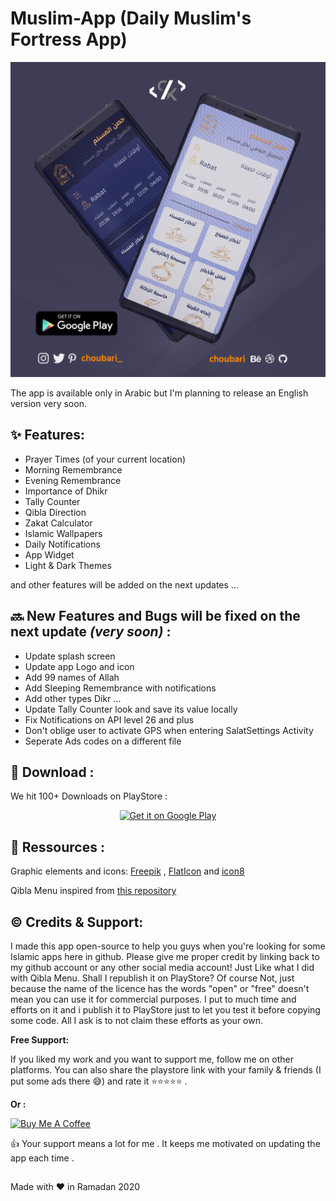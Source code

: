 # Muslim-App (Daily Muslim's Fortress App)

<p align="center">
  <img  src="Screenshots/promo.jpg" width="600px" heigh="600px" >

The app is available only in Arabic but I'm planning to release an English version very soon.

## :sparkles: Features:

* Prayer Times (of your current location)
* Morning Remembrance
* Evening Remembrance
* Importance of Dhikr
* Tally Counter
* Qibla Direction
* Zakat Calculator
* Islamic Wallpapers
* Daily Notifications
* App Widget
* Light & Dark Themes

and other features will be added on the next updates ...

## :soon: New Features and Bugs will be fixed on the next update _(very soon)_ :

* Update splash screen
* Update app Logo and icon
* Add 99 names of Allah
* Add Sleeping Remembrance with notifications
* Add other types Dikr ...
* Update Tally Counter look and save its value locally
* Fix Notifications on API level 26 and plus
* Don't oblige user to activate GPS when entering SalatSettings Activity
* Seperate Ads codes on a different file 


## :tada: Download : 

We hit 100+ Downloads on PlayStore :

<p align="center">
 <a href='https://play.google.com/store/apps/details?id=com.choubapp.muslimapp&pcampaignid=pcampaignidMKT-Other-global-all-co-prtnr-py-PartBadge-Mar2515-1'><img alt='Get it on Google Play' src='https://play.google.com/intl/en_us/badges/static/images/badges/en_badge_web_generic.png'/ width="300px" heigh="100px" ></a>

## :link: Ressources : 

Graphic elements and icons: [Freepik](freepik.com) , [FlatIcon](flaticon.com) and [icon8](icons8.com)

Qibla Menu inspired from [this repository](https://github.com/rhmkds/kiblat-android) 


## :copyright: Credits & Support:

I made this app open-source to help you guys when you're looking for some Islamic apps here in github. Please give me proper credit by linking back to my github account or any other social media account! Just Like what I did with Qibla Menu. Shall I republish it on PlayStore? Of course Not, just because the name of the licence has the words "open" or "free" doesn't mean you can use it for commercial purposes. I put to much time and efforts on it and i publish it to PlayStore just to let you test it before copying some code. All I ask is to not claim these efforts as your own.

**Free Support:**

If you liked my work and you want to support me, follow me on other platforms. You can also share the playstore link with your family & friends (I put some ads there :sweat_smile:) and rate it :star::star::star::star::star: .

**Or :**

<a href="https://www.buymeacoffee.com/choubari" target="_blank"><img src="https://cdn.buymeacoffee.com/buttons/lato-orange.png" alt="Buy Me A Coffee" width="140px" heigh="50px" ></a>


:thumbsup: Your support means a lot for me . It keeps me motivated on updating the app each time .





##

Made with :heart: in Ramadan 2020 
